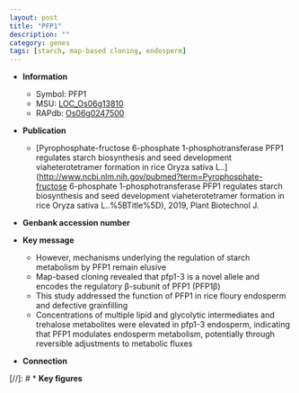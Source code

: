 ```yaml
---
layout: post
title: "PFP1"
description: ""
category: genes
tags: [starch, map-based cloning, endosperm]
---
```


* **Information**  
    + Symbol: PFP1  
    + MSU: [LOC_Os06g13810](http://rice.uga.edu/cgi-bin/ORF_infopage.cgi?orf=LOC_Os06g13810)  
    + RAPdb: [Os06g0247500](http://rapdb.dna.affrc.go.jp/viewer/gbrowse_details/irgsp1?name=Os06g0247500)  

* **Publication**  
    + [Pyrophosphate-fructose 6-phosphate 1-phosphotransferase PFP1 regulates starch biosynthesis and seed development viaheterotetramer formation in rice Oryza sativa L..](http://www.ncbi.nlm.nih.gov/pubmed?term=Pyrophosphate-fructose 6-phosphate 1-phosphotransferase PFP1 regulates starch biosynthesis and seed development viaheterotetramer formation in rice Oryza sativa L..%5BTitle%5D), 2019, Plant Biotechnol J.

* **Genbank accession number**  

* **Key message**  
    + However, mechanisms underlying the regulation of starch metabolism by PFP1 remain elusive
    + Map-based cloning revealed that pfp1-3 is a novel allele and encodes the regulatory β-subunit of PFP1 (PFP1β)
    + This study addressed the function of PFP1 in rice floury endosperm and defective grainfilling
    + Concentrations of multiple lipid and glycolytic intermediates and trehalose metabolites were elevated in pfp1-3 endosperm, indicating that PFP1 modulates endosperm metabolism, potentially through reversible adjustments to metabolic fluxes

* **Connection**  

[//]: # * **Key figures**  


